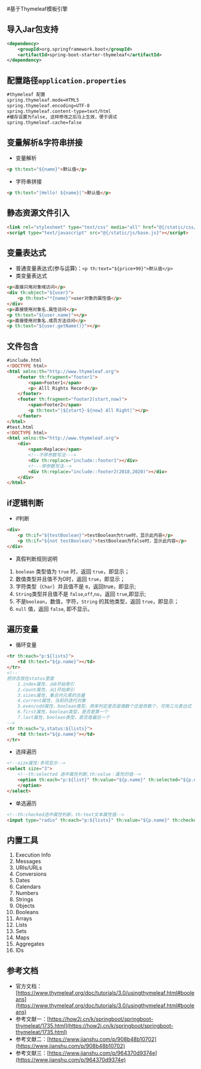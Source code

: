 #基于Thymeleaf模板引擎

## 导入Jar包支持
```xml
<dependency>
    <groupId>org.springframework.boot</groupId>
    <artifactId>spring-boot-starter-thymeleaf</artifactId>
</dependency>
```
## 配置路径`application.properties`
```xml
#thymeleaf 配置
spring.thymeleaf.mode=HTML5
spring.thymeleaf.encoding=UTF-8
spring.thymeleaf.content-type=text/html
#缓存设置为false, 这样修改之后马上生效，便于调试
spring.thymeleaf.cache=false
```
## 变量解析&字符串拼接
- 变量解析
```html
<p th:text="${name}">默认值</p>
```
- 字符串拼接
```html
<p th:text="|Hello! ${name}|">默认值</p>
```
## 静态资源文件引入
```html
<link rel="stylesheet" type="text/css" media="all" href="@{/static/css/style.css}" />
<script type="text/javascript" src="@{/static/js/base.js}"></script> 
```
## 变量表达式
- 普通变量表达式(参与运算)：`<p th:text="${price+99}">默认值</p>`
- 类变量表达式
```html
<p>直接只用对象域访问</p>
<div th:object="${user}">
    <p th:text="*{name}">user对象的属性值</p>
</div>
<p>直接使用对象名.属性访问</p>
<p th:text="${user.name}"></p>
<p>直接使用对象名.成员方法访问</p>
<p th:text="${user.getName()}"></p>
```
## 文件包含
```html
#include.html
<!DOCTYPE html>
<html xmlns:th="http://www.thymeleaf.org">
    <footer th:fragment="footer1">
        <span>Footer1</span>
        <p> Alll Rights Record</p>
    </footer>
    <footer th:fragment="footer2(start,now)">
        <span>Footer2</span>
        <p th:text="|${start}-${now} All Right|"></p>
    </footer>
</html>
#test.html
<!DOCTYPE html>
<html xmlns:th="http://www.thymeleaf.org">
    <div>
        <span>Replace</span>
        <!--不带参数写法--->
        <div th:replace="include::footer1"></div>
        <!---带参数写法-->
        <div th:replace="include::footer2(2018,2020)"></div>
    </div>
</html>
```
## if逻辑判断
- if判断
```html
<div>
    <p th:if="${testBoolean}">testBoolean为true时，显示此内容</p>
    <p th:if="${not testBoolean}">testBoolean为false时，显示此内容</p>
</div>
```
+ 真假判断规则说明
1. `boolean` 类型值为 `true` 时，返回 `true`，即显示；
2. 数值类型并且值不为0时，返回 `true`，即显示；
3. 字符类型（`Char`）并且值不是 `0`，返回true，即显示;
4. `String`类型并且值不是 `false`,`off`,`no`，返回 `true`,即显示;
5. 不是`boolean`，数值，字符，`String` 的其他类型，返回 `true`，即显示；
6. `null` 值，返回 `false`, 即不显示。

## 遍历变量
- 循环变量
```html
<tr th:each="p:${lists}">
    <td th:text="${p.name}"></td>
</tr>
<!--
把状态放在status里面
    1.index属性，从0开始索引
    2.count属性，从1开始索引
    3.sizes属性，集合内元素的总量
    4.current属性，当前的迭代对象
    5.even/odd属性，boolean类型，用来判定是否是偶数个还是奇数个，可用三元表达式
    6.first属性，boolean类型，是否是第一个
    7.last属性，boolean类型，是否是最后一个
-->
<tr th:each="p,status:${lists}">
    <td th:text="${p.name}"></td>
</tr>
```
- 选择遍历
```html
<!--size属性:多项显示-->
<select size="3">
    <!--th:selected 选中属性判断,th:value：属性的值-->
    <option th:each="p:${list}" th:value="${p.name}" th:selected="${p.name==currentValue}">
    </option>
</select>
```
- 单选遍历
```html
<!--th:checked选中属性判断，th:text文本属性值-->
<input type="radio" th:each="p:${lists}" th:value="${p.name}" th:checked="true" th:text="${p.name}" />
```
## 内置工具
1. Execution Info
2. Messages
3. URIs/URLs
4. Conversions
5. Dates
6. Calendars
7. Numbers
8. Strings
9. Objects
10. Booleans
11. Arrays
12. Lists
13. Sets
14. Maps
15. Aggregates
16. IDs

## 参考文档
- 官方文档：[https://www.thymeleaf.org/doc/tutorials/3.0/usingthymeleaf.html#booleans](https://www.thymeleaf.org/doc/tutorials/3.0/usingthymeleaf.html#booleans)
- 参考文献一：[https://how2j.cn/k/springboot/springboot-thymeleat/1735.html](https://how2j.cn/k/springboot/springboot-thymeleat/1735.html)
- 参考文献二：[https://www.jianshu.com/p/908b48b10702](https://www.jianshu.com/p/908b48b10702)
- 参考文献三：[https://www.jianshu.com/p/964370d9374e](https://www.jianshu.com/p/964370d9374e)